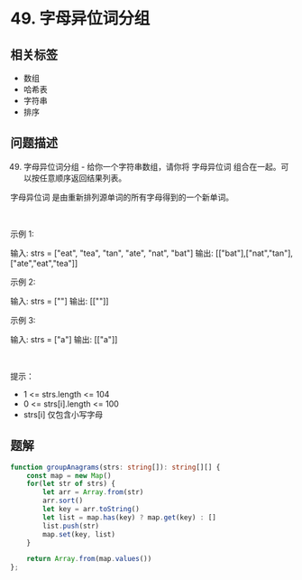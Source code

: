 
# 49. 字母异位词分组

## 相关标签

- 数组
- 哈希表
- 字符串
- 排序

## 问题描述 

49. 字母异位词分组 - 给你一个字符串数组，请你将 字母异位词 组合在一起。可以按任意顺序返回结果列表。

字母异位词 是由重新排列源单词的所有字母得到的一个新单词。

 

示例 1:


输入: strs = ["eat", "tea", "tan", "ate", "nat", "bat"]
输出: [["bat"],["nat","tan"],["ate","eat","tea"]]

示例 2:


输入: strs = [""]
输出: [[""]]


示例 3:


输入: strs = ["a"]
输出: [["a"]]

 

提示：

 * 1 <= strs.length <= 104
 * 0 <= strs[i].length <= 100
 * strs[i] 仅包含小写字母

## 题解


```ts
function groupAnagrams(strs: string[]): string[][] {
    const map = new Map()
    for(let str of strs) {
        let arr = Array.from(str) 
        arr.sort()
        let key = arr.toString()
        let list = map.has(key) ? map.get(key) : []
        list.push(str)
        map.set(key, list)
    }

    return Array.from(map.values())
}; 
````